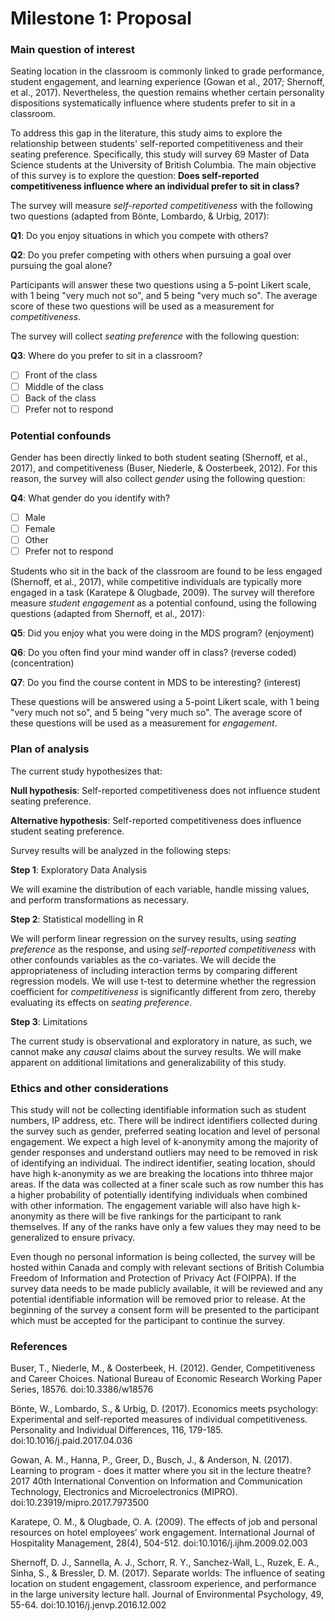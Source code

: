 # Milestone 1: Proposal

### Main question of interest

Seating location in the classroom is commonly linked to grade performance, student engagement, and learning experience (Gowan et al., 2017; Shernoff, et al., 2017). Nevertheless, the question remains whether certain personality dispositions systematically influence where students prefer to sit in a classroom.

To address this gap in the literature, this study aims to explore the relationship between students' self-reported competitiveness and their seating preference. Specifically, this study will survey 69 Master of Data Science students at the University of British Columbia. The main objective of this survey is to explore the question: **Does self-reported competitiveness influence where an individual prefer to sit in class?**

The survey will measure _self-reported competitiveness_ with the following two questions (adapted from Bönte, Lombardo, & Urbig, 2017):

**Q1**: Do you enjoy situations in which you compete with others?

**Q2**: Do you prefer competing with others when pursuing a goal over pursuing the goal alone?

Participants will answer these two questions using a 5-point Likert scale, with 1 being "very much not so", and 5 being "very much so". The average score of these two questions will be used as a measurement for _competitiveness_.

The survey will collect _seating preference_ with the following question:

**Q3**: Where do you prefer to sit in a classroom?

- [ ] Front of the class
- [ ] Middle of the class
- [ ] Back of the class
- [ ] Prefer not to respond

### Potential confounds

Gender has been directly linked to both student seating (Shernoff, et al., 2017), and competitiveness (Buser, Niederle, & Oosterbeek, 2012). For this reason, the survey will also collect _gender_ using the following question: 

**Q4**: What gender do you identify with?

- [ ] Male
- [ ] Female
- [ ] Other
- [ ] Prefer not to respond

Students who sit in the back of the classroom are found to be less engaged (Shernoff, et al., 2017), while competitive individuals are typically more engaged in a task (Karatepe & Olugbade, 2009). The survey will therefore measure _student engagement_ as a potential confound, using the following questions (adapted from Shernoff, et al., 2017):

**Q5**: Did you enjoy what you were doing in the MDS program? (enjoyment)

**Q6**: Do you often find your mind wander off in class? (reverse coded) (concentration)

**Q7**: Do you find the course content in MDS to be interesting? (interest)

These questions will be answered using a 5-point Likert scale, with 1 being "very much not so", and 5 being "very much so". The average score of these questions will be used as a measurement for _engagement_.

### Plan of analysis

The current study hypothesizes that:

**Null hypothesis**: Self-reported competitiveness does not influence student seating preference.

**Alternative hypothesis**: Self-reported competitiveness does influence student seating preference.

Survey results will be analyzed in the following steps:

**Step 1**:  Exploratory Data Analysis

We will examine the distribution of each variable, handle missing values, and perform transformations as necessary.
	
**Step 2**:  Statistical modelling in R

We will perform linear regression on the survey results, using _seating preference_ as the response, and using _self-reported competitiveness_ with other confounds variables as the co-variates. We will decide the appropriateness of including interaction terms by comparing different regression models. We will use t-test to determine whether the regression coefficient for _competitiveness_ is significantly different from zero, thereby evaluating its effects on _seating preference_.

**Step 3**: Limitations

The current study is observational and exploratory in nature, as such, we cannot make any _causal_ claims about the survey results. We will make apparent on additional limitations and generalizability of this study.

### Ethics and other considerations

This study will not be collecting identifiable information such as student numbers, IP address, etc. There will be indirect identifiers collected during the survey such as gender, preferred seating location and level of personal engagement. We expect a high level of k-anonymity among the majority of gender responses and understand outliers may need to be removed in risk of identifying an individual. The indirect identifier, seating location, should have high k-anonymity as we are breaking the locations into thhree major areas. If the data was collected at a finer scale such as row number this has a higher probability of potentially identifying individuals when combined with other information. The engagement variable will also have high k-anonymity as there will be five rankings for the participant to rank themselves. If any of the ranks have only a few values they may need to be generalized to ensure privacy.

Even though no personal information is being collected, the survey will be hosted within Canada and comply with relevant sections of British Columbia Freedom of Information and Protection of Privacy Act (FOIPPA). If the survey data needs to be made publicly available, it will be reviewed and any potential identifiable information will be removed prior to release. At the beginning of the survey a consent form will be presented to the participant which must be accepted for the participant to continue the survey.

### References

Buser, T., Niederle, M., & Oosterbeek, H. (2012). Gender, Competitiveness and Career Choices. National Bureau of Economic Research Working Paper Series, 18576. doi:10.3386/w18576

Bönte, W., Lombardo, S., & Urbig, D. (2017). Economics meets psychology: Experimental and self-reported measures of individual competitiveness. Personality and Individual Differences, 116, 179-185. doi:10.1016/j.paid.2017.04.036

Gowan, A. M., Hanna, P., Greer, D., Busch, J., & Anderson, N. (2017). Learning to program - does it matter where you sit in the lecture theatre? 2017 40th International Convention on Information and Communication Technology, Electronics and Microelectronics (MIPRO). doi:10.23919/mipro.2017.7973500

Karatepe, O. M., & Olugbade, O. A. (2009). The effects of job and personal resources on hotel employees’ work engagement. International Journal of Hospitality Management, 28(4), 504-512. doi:10.1016/j.ijhm.2009.02.003

Shernoff, D. J., Sannella, A. J., Schorr, R. Y., Sanchez-Wall, L., Ruzek, E. A., Sinha, S., & Bressler, D. M. (2017). Separate worlds: The influence of seating location on student engagement, classroom experience, and performance in the large university lecture hall. Journal of Environmental Psychology, 49, 55-64. doi:10.1016/j.jenvp.2016.12.002
